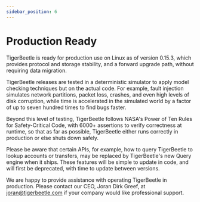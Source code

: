 ```yaml
---
sidebar_position: 6
---
```


# Production Ready

TigerBeetle is ready for production use on Linux as of version 0.15.3, which provides protocol and
storage stability, and a forward upgrade path, without requiring data migration.

TigerBeetle releases are tested in a deterministic simulator to apply model checking techniques but
on the actual code. For example, fault injection simulates network partitions, packet loss, crashes,
and even high levels of disk corruption, while time is accelerated in the simulated world by a
factor of up to seven hundred times to find bugs faster.

Beyond this level of testing, TigerBeetle follows NASA's Power of Ten Rules for Safety-Critical
Code, with 6000+ assertions to verify correctness at runtime, so that as far as possible,
TigerBeetle either runs correctly in production or else shuts down safely.

Please be aware that certain APIs, for example, how to query TigerBeetle to lookup accounts or
transfers, may be replaced by TigerBeetle's new Query engine when it ships. These features will be
simple to update in code, and will first be deprecated, with time to update between versions.

We are happy to provide assistance with operating TigerBeetle in production. Please contact our CEO,
Joran Dirk Greef, at <joran@tigerbeetle.com> if your company would like professional support.
